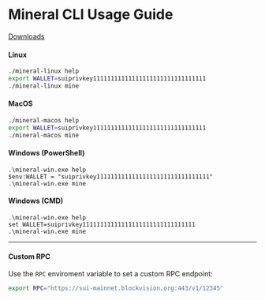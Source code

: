 # Mineral CLI Usage Guide

[Downloads](https://github.com/ronanyeah/mineral-app/releases)

#### Linux
```bash
./mineral-linux help
export WALLET=suiprivkey11111111111111111111111111111111
./mineral-linux mine
```

#### MacOS
```bash
./mineral-macos help
export WALLET=suiprivkey11111111111111111111111111111111
./mineral-macos mine
```

#### Windows (PowerShell)
```
.\mineral-win.exe help
$env:WALLET = "suiprivkey11111111111111111111111111111111"
.\mineral-win.exe mine
```

#### Windows (CMD)
```
.\mineral-win.exe help
set WALLET=suiprivkey11111111111111111111111111111111
.\mineral-win.exe mine
```

---

#### Custom RPC

Use the `RPC` enviroment variable to set a custom RPC endpoint:

```bash
export RPC="https://sui-mainnet.blockvision.org:443/v1/12345"
```